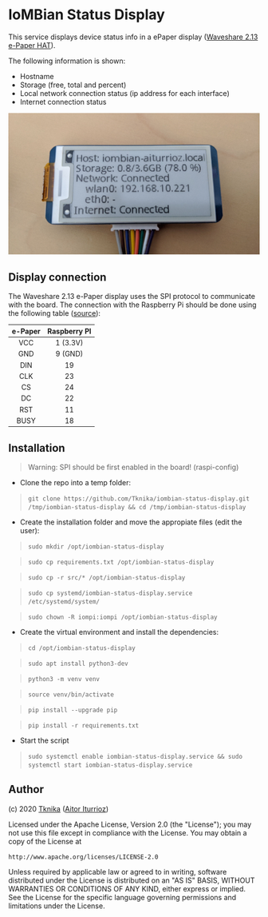 # IoMBian Status Display

This service displays device status info in a ePaper display ([Waveshare 2.13 e-Paper HAT](https://www.waveshare.com/product/displays/e-paper/epaper-3/2.13inch-e-paper-hat.htm)).

The following information is shown:

- Hostname
- Storage (free, total and percent)
- Local network connection status (ip address for each interface)
- Internet connection status

[<img src="./docs/iombian-status-display.jpg" width="600"/>](./docs/iombian-status-display.jpg)

## Display connection

The Waveshare 2.13 e-Paper display uses the SPI protocol to communicate with the board. The connection with the Raspberry Pi should be done using the following table ([source](https://www.waveshare.com/wiki/2.13inch_e-Paper_HAT)):

| e-Paper | Raspberry PI |
|:-------:|:------------:|
|   VCC   |   1 (3.3V)   |
|   GND   |    9 (GND)   |
|   DIN   |      19      |
|   CLK   |      23      |
|    CS   |      24      |
|    DC   |      22      |
|   RST   |      11      |
|   BUSY  |      18      |

## Installation

> Warning: SPI should be first enabled in the board! (raspi-config) 

- Clone the repo into a temp folder:

> ```git clone https://github.com/Tknika/iombian-status-display.git /tmp/iombian-status-display && cd /tmp/iombian-status-display```

- Create the installation folder and move the appropiate files (edit the user):

> ```sudo mkdir /opt/iombian-status-display```

> ```sudo cp requirements.txt /opt/iombian-status-display```

> ```sudo cp -r src/* /opt/iombian-status-display```

> ```sudo cp systemd/iombian-status-display.service /etc/systemd/system/```

> ```sudo chown -R iompi:iompi /opt/iombian-status-display```

- Create the virtual environment and install the dependencies:

> ```cd /opt/iombian-status-display```

> ```sudo apt install python3-dev```

> ```python3 -m venv venv```

> ```source venv/bin/activate```

> ```pip install --upgrade pip```

> ```pip install -r requirements.txt```

- Start the script

> ```sudo systemctl enable iombian-status-display.service && sudo systemctl start iombian-status-display.service```

## Author

(c) 2020 [Tknika](https://tknika.eus/) ([Aitor Iturrioz](https://github.com/bodiroga))

Licensed under the Apache License, Version 2.0 (the "License");
you may not use this file except in compliance with the License.
You may obtain a copy of the License at

    http://www.apache.org/licenses/LICENSE-2.0

Unless required by applicable law or agreed to in writing, software
distributed under the License is distributed on an "AS IS" BASIS,
WITHOUT WARRANTIES OR CONDITIONS OF ANY KIND, either express or implied.
See the License for the specific language governing permissions and
limitations under the License.